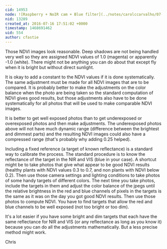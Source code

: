 ```yaml
---
cid: 14953
node: ![Raspberry + NoIR cam + Blue filter](../notes/carolccarvalho/07-15-2016/raspberry-noir-cam-blue-filter)
nid: 13289
created_at: 2016-07-16 17:51:02 +0000
timestamp: 1468691462
uid: 554
author: cfastie
---
```


Those NDVI images look reasonable. Deep shadows are not being handled very well so they are assigned NDVI values of 1.0 (magenta) or apparently -1.0 (white). There might not be anything you can do about that except fly when it is bright but without direct sunlight.

It is okay to add a constant to the NDVI values if it is done systematically. The same adjustment must be made for all NDVI images that are to be compared. It is probably better to make the adjustments on the color balance when the photo are being taken so the standard computation of NDVI gives good results, but those adjustments also have to be done systematically for all photos that will be used to make comparable NDVI images. 

It is better to get well exposed photos than to get underexposed or overexposed photos and then make adjustments. The underexposed photos above will not have much dynamic range (difference between the brightest and dimmest parts) and the resulting NDVI images could also have a compressed range (that's probably why adding 0.25 helped). 

Including a fixed reference (a target of known reflectance) is a standard way to calibrate the process. The standard procedure is to know the reflectance of the target in the NIR and VIS  (blue in your case). A shortcut might be to take photos that give what appear to be good NDVI results (healthy plants with NDVI values 0.3 to 0.7, and non plants with NDVI below 0.2). Then use those camera settings and lighting conditions to take photos of some handy targets of different colors. The next time you take photos, include the targets in them and adjust the color balance of the jpegs until the relative brightness in the red and blue channels of pixels in the targets is the same as it was on the day you got good NDVI results. Then use those photos to compute NDVI. You have to find targets that allow the red and blue channels to be well exposed (not too bright or too dim).  

It's a lot easier if you have some bright and dim targets that each have the same reflectance for NIR and VIS (or any reflectance as long as you know it) because you can do all the adjustments mathematically. But a less precise method might work.

Chris
